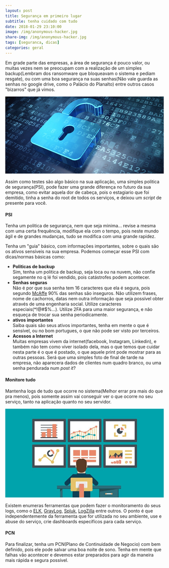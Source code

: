 ```yaml
---
layout: post
title: Segurança em primeiro lugar
subtitle: tenha cuidado com tudo
date: 2018-01-29 23:10:00
image: /img/anonymous-hacker.jpg
share-img: /img/anonymous-hacker.jpg
tags: [seguranca, dicas]
categories: geral
---
```


Em grade parte das empresas, a área de segurança é pouco valor, ou muitas vezes nem se preocupam com a realização de um simples backup(Lembram dos ransomware que bloqueavam o sistema e pediam resgate), ou com uma boa segurança na suas senhas(Não vale guarda as senhas no google drive, como o Palácio do Planalto) entre outros casos "bizarros" que já vimos.

![Logs](/img/seguranca.jpg)

Assim como testes são algo básico na sua aplicação, uma simples politica de segurança(PSI), pode fazer uma grande diferença no futuro da sua empresa, como evitar aquela dor de cabeça, pois o estagiario que foi demitido, tinha a senha do root de todos os serviços, e deixou um *script* de presente para você.

#### PSI
Tenha um politica de segurança, nem que seja minima... revise a mesma com uma certa frequência, modifique ela com o tempo, pois neste mundo ágil e de grandes mudanças, tudo se modifica com uma grande rapidez.

Tenha um "guia" básico, com informações importantes, sobre o quais são os ativos sensíveis na sua empresa. Podemos começar esse PSI com dicas/normas básicas como:

+ **Politicas de backup**  
  Sim, tenha um politica de backup, seja loca ou na nuvem, não confie segamente no q lé foi vendido, pois catástrofes podem acontecer.
+ **Senhas seguras**  
  Não é por que sua senha tem 16 caracteres que ela é segura, pois segundo [McAffe](https://securingtomorrow.mcafee.com/consumer/family-safety/world-password-day/) 90% das senhas são inseguros. Não utilizem frases, nome de cachorros, datas nem outra informação que seja possível obter através de uma engenharia social. Utilize caracteres especiais(\*!@#$%...). Utilize 2FA para uma maior segurança, e não esqueça de trocar sua senha periodicamente.
+ **ativos importantes**  
  Saiba quais são seus ativos importantes, tenha em mente o que é sensível, ou no bom portugues, o que não pode ser visto por terceiros.
+ **Acessos a Internet**  
  Muitas empresas vivem da internet(facebook, Instagram, Linkedin), e também não tem como viver isolado dela, mas o que temos que cuidar nesta parte é o que é postado, o que aquele print pode mostrar para as outras pessoas. Será que uma simples foto de final de tarde na empresa, não aparecera dados de clientes num quadro branco, ou uma senha pendurada num *post it*?


#### Monitore tudo
Mantenha logs de tudo que ocorre no sistema(Melhor errar pra mais do que pra menos), pois somente assim vai conseguir ver o que ocorre no seu serviço, tanto na aplicação quanto no seu servidor.

![Logs](/img/logs.jpg)

Existem enumeras ferramentas que podem fazer o monitoramento do seus logs, como o [ELK](https://www.elastic.co/elk-stack), [GrayLog](https://www.graylog.org/), [Spluk](https://www.splunk.com/), [LogZilla](http://www.logzilla.net/) entre outros. O ponto é que independentemente da ferramenta que for utilizada no seu ambiente, use e abuse do serviço, crie dashboards especifícos para cada serviço.


#### PCN
Para finalizar, tenha um PCN(Plano de Continuidade de Negocio) com  bem definido, pois ele pode salvar uma boa noite de sono. Tenha em mente que falhas vão acontecer e devemos estar preparados para agir da maneira mais rápida e segura possível.
